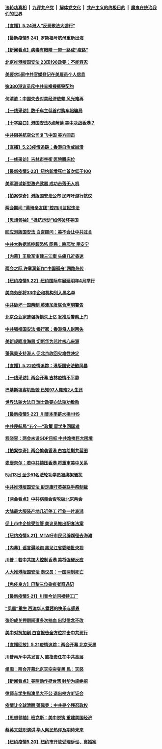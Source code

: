 ####  [法轮功真相](../../../../basic/blob/master/README.md?t=05241502) &nbsp;|&nbsp; [九评共产党](../../../../9ping.md/blob/master/README.md?t=05241502) &nbsp;|&nbsp; [解体党文化](../../../../jtdwh.md/blob/master/README.md?t=05241502)  &nbsp;|&nbsp; [共产主义的终极目的](../../../../gczydzjmd.md/blob/master/README.md?t=05241502) &nbsp;|&nbsp; [魔鬼在统治我们的世界](../../../../mgztzwmdsj.md/blob/master/README.md?t=05241502) 

#### [【直播】5.24港人“反恶歌法大游行”](../pages/nf4514/n12131818.md?t=05241502) 

#### [【最新疫情5·24】罗斯福号航母重新出海](../pages/nf4514/n12129725.md?t=05241502) 

#### [【新闻看点】病毒有眼睛 一带一路成“疫路”](../pages/nf4514/n12131845.md?t=05241502) 

#### [北京推港版国安法 23国198政要：不能容忍](../pages/nf4514/n12132083.md?t=05241502) 

#### [美要求5家中共官媒登记在美雇员个人信息](../pages/nf4514/n12131622.md?t=05241502) 

#### [逾380港议员斥中共赤裸裸撕毁契约](../pages/nf4514/n12131541.md?t=05241502) 

#### [何清涟：中国失去对美经济依赖 风光难再](../pages/nf4514/n12131738.md?t=05241502) 

#### [【一线采访】数千车主低首付购车陷骗局](../pages/nf4514/n12131551.md?t=05241502) 

#### [【十字路口】港国安法8点解读 美中决战香港？](../pages/nf4514/n12130666.md?t=05241502) 

#### [中共阻美航空公司复飞中国 美方回击](../pages/nf4514/n12131493.md?t=05241502) 

#### [【直播】5.23疫情追踪：香港自治或崩溃](../pages/nf4514/n12131425.md?t=05241502) 

#### [【一线采访】吉林市空街 医院腾床位](../pages/nf4514/n12131263.md?t=05241502) 

#### [【最新疫情5·23】纽约新增死亡首次低于100](../pages/nf4514/n12130566.md?t=05241502) 

#### [美军测试新型激光武器 成功击落无人机](../pages/nf4514/n12131043.md?t=05241502) 

#### [【拍案惊奇】港版国安法公布 民阵吁游行抗议](../pages/nf4514/n12130473.md?t=05241502) 

#### [两会期间 “黄琦亲友团”控四川监狱违法](../pages/nf4514/n12130575.md?t=05241502) 

#### [【思想领袖】“抵抗运动”如何破坏美国](../pages/nf4514/n11805287.md?t=05241502) 

#### [回应港版国安法 白宫顾问：美不会让中共过关](../pages/nf4514/n12130239.md?t=05241502) 

#### [中共大数据监控超恐怖 网民：除邪党 民安宁](../pages/nf4514/n12130212.md?t=05241502) 

#### [【内幕】王敬军审建三江案 头痛几近昏迷](../pages/nf4514/n12127951.md?t=05241502) 

#### [两会之际 许章润新作“中国孤舟”网路热传](../pages/nf4514/n12130185.md?t=05241502) 

#### [【纽约疫情5.22】纽约国际车展延明年4月举行](../pages/nf4514/n12129073.md?t=05241502) 

#### [美商务部将33中企和机构列入黑名单](../pages/nf4514/n12130171.md?t=05241502) 

#### [中共破坏一国两制 英澳加发联合声明警告](../pages/nf4514/n12130088.md?t=05241502) 

#### [北京企业家遭强拆损失上亿 发推后警察上门](../pages/nf4514/n12129999.md?t=05241502) 

#### [中共强推国安法 银行家：香港将人财两失](../pages/nf4514/n12129956.md?t=05241502) 

#### [美新规瞄准海思 切断华为芯片核心来源](../pages/nf4514/n12129504.md?t=05241502) 

#### [蓬佩奥支持港人 促北京收回灾难性决定](../pages/nf4514/n12129520.md?t=05241502) 

#### [【直播】5.22疫情追踪：港版国安法酿风暴](../pages/nf4514/n12129151.md?t=05241502) 

#### [【一线采访】两会开幕 吉林疫情不平静](../pages/nf4514/n12129165.md?t=05241502) 

#### [巴基斯坦客机坠毁 已知97人罹难2人生还](../pages/nf4514/n12129123.md?t=05241502) 

#### [世界法轮大法日 瑞士政要向法轮功致敬](../pages/nf4514/n12128484.md?t=05241502) 

#### [【最新疫情5·22】川普本季薪水捐HHS](../pages/nf4514/n12128039.md?t=05241502) 

#### [中共民航局“五个一”政策 留学生回国难](../pages/nf4514/n12127823.md?t=05241502) 

#### [程晓容：两会未设GDP目标 中共难掩巨大困境](../pages/nf4514/n12128173.md?t=05241502) 

#### [【拍案惊奇】两会偷袭香港 白宫绘剿共蓝图](../pages/nf4514/n12127939.md?t=05241502) 

#### [麦康奈尔：若中共镇压香港 将重审美中关系](../pages/nf4514/n12127954.md?t=05241502) 

#### [5月13日 至少51名法轮功学员被绑架骚扰](../pages/nf4514/n12126219.md?t=05241502) 

#### [中共推港版国安法 彭定康吁英美联手祭制裁](../pages/nf4514/n12127603.md?t=05241502) 

#### [【两会看点】中共病毒会否攻破北京两会](../pages/nf4514/n12126591.md?t=05241502) 

#### [大陆最大服装产地几近停工 行业一片哀鸿](../pages/nf4514/n12127729.md?t=05241502) 

#### [促上市中企接受监管 美议员推出配套法案](../pages/nf4514/n12127711.md?t=05241502) 

#### [【纽约疫情5.21】MTA吁市民另辟蹊径去海滩](../pages/nf4514/n12126294.md?t=05241502) 

#### [【内幕】谣言遍地跑 黑龙江省委暗批央视](../pages/nf4514/n12127290.md?t=05241502) 

#### [川普：若中共加大控制香港 美将强硬反应](../pages/nf4514/n12127483.md?t=05241502) 

#### [人大推港版国安法 港议员：一国两制死亡](../pages/nf4514/n12127311.md?t=05241502) 

#### [【免疫良方】巴黎三位染疫者奇遇记](../pages/nf4514/n12127092.md?t=05241502) 

#### [【最新疫情5·21】川普今访问福特工厂](../pages/nf4514/n12125105.md?t=05241502) 

#### [“凤凰”重生 西澳华人露茜的快乐与感恩](../pages/nf4514/n12126709.md?t=05241502) 

#### [张盼成关押期间遭多次抽血 出狱信念不改](../pages/nf4514/n12126998.md?t=05241502) 

#### [美中对抗加剧 白宫报告全方位抨击中共恶行](../pages/nf4514/n12126583.md?t=05241502) 

#### [【直播回放】5.21疫情追踪：两会开幕 北京天黑](../pages/nf4514/n12126358.md?t=05241502) 

#### [川普再斥中共发言人 直指责任在中共高层](../pages/nf4514/n12126172.md?t=05241502) 

#### [组图：两会开幕北京天空突变黑 民：天怒](../pages/nf4514/n12126108.md?t=05241502) 

#### [【新闻看点】美两动作挺台湾 封华为施绝招](../pages/nf4514/n12124690.md?t=05241502) 

#### [律师与学生指澳昆大不公 退出校方听证会](../pages/nf4514/n12125174.md?t=05241502) 

#### [疫情让全球清醒 蓬佩奥：中共是个残忍政权](../pages/nf4514/n12124821.md?t=05241502) 

#### [【思想领袖】班克斯：美中脱钩 重建美国经济](../pages/nf4514/n12011541.md?t=05241502) 

#### [蔡英文就职演讲 华人网民热评及期待未来](../pages/nf4514/n12124993.md?t=05241502) 

#### [【纽约疫情5.20】纽约市开放受理诉讼、离婚案](../pages/nf4514/n12123504.md?t=05241502) 

